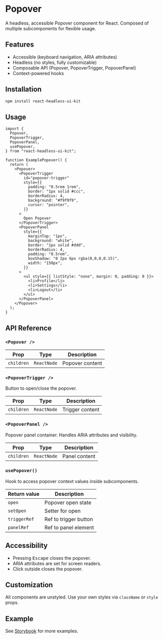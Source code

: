 # Popover

A headless, accessible Popover component for React. Composed of multiple subcomponents for flexible usage.

## Features

- Accessible (keyboard navigation, ARIA attributes)
- Headless (no styles, fully customizable)
- Composable API (Popover, PopoverTrigger, PopoverPanel)
- Context-powered hooks

## Installation

```bash
npm install react-headless-ui-kit
```

## Usage

```tsx
import {
  Popover,
  PopoverTrigger,
  PopoverPanel,
  usePopover,
} from "react-headless-ui-kit";

function ExamplePopover() {
  return (
    <Popover>
      <PopoverTrigger
        id="popover-trigger"
        style={{
          padding: "0.5rem 1rem",
          border: "1px solid #ccc",
          borderRadius: 4,
          background: "#f9f9f9",
          cursor: "pointer",
        }}
      >
        Open Popover
      </PopoverTrigger>
      <PopoverPanel
        style={{
          marginTop: "1px",
          background: "white",
          border: "1px solid #ddd",
          borderRadius: 4,
          padding: "0.5rem",
          boxShadow: "0 2px 6px rgba(0,0,0,0.15)",
          width: "150px",
        }}
      >
        <ul style={{ listStyle: "none", margin: 0, padding: 0 }}>
          <li>Profile</li>
          <li>Settings</li>
          <li>Logout</li>
        </ul>
      </PopoverPanel>
    </Popover>
  );
}
```

## API Reference

### `<Popover />`

| Prop      | Type         | Description                       |
|-----------|--------------|-----------------------------------|
| `children`| `ReactNode`  | Popover content                   |

### `<PopoverTrigger />`

Button to open/close the popover.

| Prop      | Type         | Description                       |
|-----------|--------------|-----------------------------------|
| `children`| `ReactNode`  | Trigger content                   |

### `<PopoverPanel />`

Popover panel container. Handles ARIA attributes and visibility.

| Prop      | Type         | Description                       |
|-----------|--------------|-----------------------------------|
| `children`| `ReactNode`  | Panel content                     |

### `usePopover()`

Hook to access popover context values inside subcomponents.

| Return value | Description           |
|--------------|----------------------|
| `open`       | Popover open state   |
| `setOpen`    | Setter for open      |
| `triggerRef` | Ref to trigger button|
| `panelRef`   | Ref to panel element |

## Accessibility

- Pressing <kbd>Escape</kbd> closes the popover.
- ARIA attributes are set for screen readers.
- Click outside closes the popover.

## Customization

All components are unstyled. Use your own styles via `className` or `style` props.

## Example

See [Storybook](../storybook/popover) for more examples.
